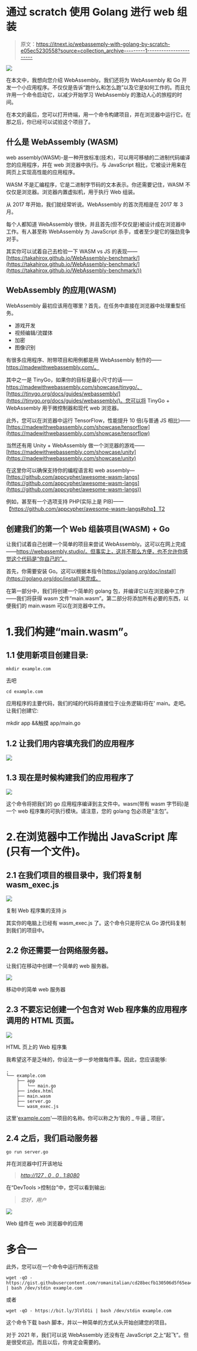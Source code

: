 # 通过 scratch 使用 Golang 进行 web 组装

> 原文：<https://itnext.io/webassemply-with-golang-by-scratch-e05ec5230558?source=collection_archive---------1----------------------->

![](img/5b6cc7eabf63fff3b94f57353a180b3e.png)

在本文中，我想向您介绍 WebAssembly。我们还将为 WebAssembly 和 Go 开发一个小应用程序。不仅仅是告诉“跑什么和怎么跑”以及它是如何工作的。而且允许用一个命令启动它，以减少开始学习 WebAssembly 的激动人心的旅程的时间。

在本文的最后，您可以打开终端，用一个命令构建项目，并在浏览器中运行它。在那之后，你已经可以试验这个项目了。

## 什么是 WebAssembly (WASM)

web assembly(WASM)-是一种开放标准(技术)，可以用可移植的二进制代码编译您的应用程序，并在 web 浏览器中执行。与 JavaScript 相比，它被设计用来在网页上实现高性能的应用程序。

WASM 不是汇编程序，它是二进制字节码的文本表示。你还需要记住，WASM 不仅仅是浏览器。浏览器内置虚拟机，用于执行 Web 组装。

从 2017 年开始，我们就经常听说。WebAssembly 的首次亮相是在 2017 年 3 月。

每个人都知道 WebAssembly 很快，并且首先(但不仅仅是)被设计成在浏览器中工作。有人甚至称 WebAssembly 为 JavaScript 杀手，或者至少是它的强劲竞争对手。

其实你可以试着自己去检验一下 WASM vs JS 的表现——[https://takahirox.github.io/WebAssembly-benchmark/](https://takahirox.github.io/WebAssembly-benchmark/](https://takahirox.github.io/WebAssembly-benchmark/))

## WebAssembly 的应用(WASM)

WebAssembly 最初应该用在哪里？首先，在任务中直接在浏览器中处理重型任务。

*   游戏开发
*   视频编辑/流媒体
*   加密
*   图像识别

有很多应用程序、附带项目和用例都是用 WebAssembly 制作的——https://madewithwebassembly.com/。

其中之一是 TinyGo，如果你的目标是最小尺寸的话——https://madewithwebassembly.com/showcase/tinygo/、[https://tinygo.org/docs/guides/webassembly/](https://tinygo.org/docs/guides/webassembly/)。您可以将 TinyGo + WebAssembly 用于微控制器和现代 web 浏览器。

此外，您可以在浏览器中运行 TensorFlow，性能提升 10 倍(与普通 JS 相比)——[https://madewithwebassembly.com/showcase/tensorflow](https://madewithwebassembly.com/showcase/tensorflow)

当然还有用 Unity + WebAssembly 做一个浏览器的游戏——[https://madewithwebassembly.com/showcase/unity](https://madewithwebassembly.com/showcase/unity)

在这里你可以确保支持你的编程语言和 web assembly—[https://github.com/appcypher/awesome-wasm-langs](https://github.com/appcypher/awesome-wasm-langs](https://github.com/appcypher/awesome-wasm-langs))

例如，甚至有一个选项支持 PHP(实际上是 PIB)——【https://github.com/appcypher/awesome-wasm-langs#php】T2

## 创建我们的第一个 Web 组装项目(WASM) + Go

让我们试着自己创建一个简单的项目来尝试 WebAssembly。这可以在网上完成——https://webassembly.studio/。但事实上，这并不那么方便，也不允许你感觉这个代码是“你自己的”。

首先，你需要安装 Go。这可以根据本指令[https://golang.org/doc/install](https://golang.org/doc/install)来完成。

在第一部分中，我们将创建一个简单的 golang 包，并编译它以在浏览器中工作——我们将获得 wasm 文件“main.wasm”。第二部分将添加所有必要的东西，以便我们的 main.wasm 可以在浏览器中工作。

# 1.我们构建“main.wasm”。

## 1.1 使用新项目创建目录:

```
mkdir example.com
```

去吧

```
cd example.com
```

应用程序的主要代码，我们的域的代码将直接位于(业务逻辑)将在' main。走吧。让我们创建它:

mkdir app &&触摸 app/main.go

## 1.2 让我们用内容填充我们的应用程序

![](img/2ea5b6133e28c8845a4cacd2d93189bd.png)

## 1.3 现在是时候构建我们的应用程序了

![](img/a85cf6dea8ca94825fefcdd4257c17b3.png)

这个命令将把我们的 go 应用程序编译到主文件中。wasm(带有 wasm 字节码)是一个 web 程序集的可执行模块。请注意，您的 golang 包必须是“主包”。

# 2.在浏览器中工作抛出 JavaScript 库(只有一个文件)。

## 2.1 在我们项目的根目录中，我们将复制 wasm_exec.js

![](img/d7c25abafefdf1a798b5eac0c2dd8518.png)

复制 Web 程序集的支持 js

其实你的电脑上已经有 wasm_exec.js 了。这个命令只是将它从 Go 源代码复制到我们的项目中。

## 2.2 你还需要一台网络服务器。

让我们在移动中创建一个简单的 web 服务器。

![](img/b648ff1c4bfbca47c1e0b33ff5d598c8.png)

移动中的简单 web 服务器

## 2.3 不要忘记创建一个包含对 Web 程序集的应用程序调用的 HTML 页面。

![](img/3595a8a6705e1159fc898dbc69a74241.png)

HTML 页上的 Web 程序集

我希望这不是乏味的，你设法一步一步地做每件事。因此，您应该能够:

```
.
└── example.com
    ├── app
    │   └── main.go
    ├── index.html
    ├── main.wasm
    ├── server.go
    └── wasm_exec.js
```

这里'[example.com](http://example.com)'—项目的名称。你可以称之为‘我的 _ 牛逼 _ 项目’。

## 2.4 之后，我们启动服务器

```
go run server.go
```

并在浏览器中打开该地址

> [*http://127 . 0 . 0 . 1:8080*](http://127.0.0.1:8080)

在“DevTools >控制台”中，您可以看到输出:

> *您好，用户*

![](img/7efd4d3a0388e98524a582fcb65c3010.png)

Web 组件在 web 浏览器中的应用

# 多合一

此外，您可以在一个命令中运行所有这些

```
wget -qO - https://gist.githubusercontent.com/romanitalian/cd28becfb130506d5f65ea48d8780ba9/raw/wasm_init.sh | bash /dev/stdin example.com
```

或者

```
wget -qO - https://bit.ly/3lVlO1i | bash /dev/stdin example.com
```

这个命令下载 bash 脚本，并以一种简单的方式从头开始创建您的项目。

对于 2021 年，我们可以说 WebAssembly 还没有在 JavaScript 之上“起飞”。但是很受欢迎。而且以后，你肯定会需要的。
